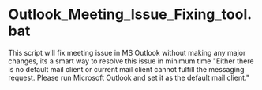 # Outlook_Meeting_Issue_Fixing_tool.bat
This script will fix meeting issue in MS Outlook without making any major changes, its a smart way to resolve this issue in minimum time "Either there is no default mail client or current mail client cannot fulfill the messaging request. Please run Microsoft Outlook and set it as the default mail client."
